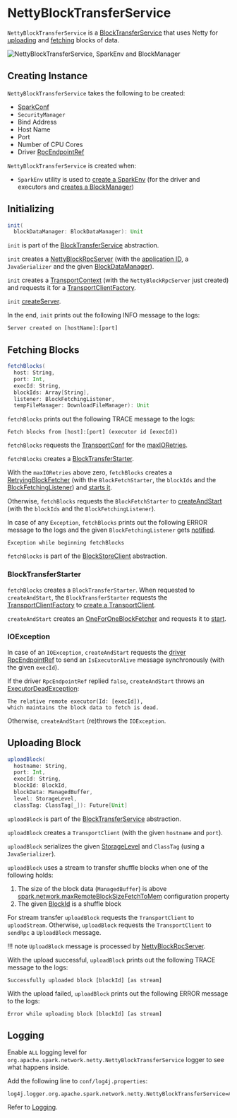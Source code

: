 # NettyBlockTransferService

`NettyBlockTransferService` is a [BlockTransferService](BlockTransferService.md) that uses Netty for [uploading](#uploadBlock) and [fetching](#fetchBlocks) blocks of data.

![NettyBlockTransferService, SparkEnv and BlockManager](../images/storage/NettyBlockTransferService.png)

## Creating Instance

`NettyBlockTransferService` takes the following to be created:

* <span id="conf"> [SparkConf](../SparkConf.md)
* <span id="securityManager"> `SecurityManager`
* <span id="bindAddress"> Bind Address
* <span id="hostName"> Host Name
* <span id="_port"> Port
* <span id="numCores"> Number of CPU Cores
* <span id="driverEndPointRef"> Driver [RpcEndpointRef](../rpc/RpcEndpointRef.md)

`NettyBlockTransferService` is created when:

* `SparkEnv` utility is used to [create a SparkEnv](../SparkEnv.md#create-NettyBlockTransferService) (for the driver and executors and [creates a BlockManager](../SparkEnv.md#create-BlockManager))

## <span id="init"> Initializing

```scala
init(
  blockDataManager: BlockDataManager): Unit
```

`init` is part of the [BlockTransferService](BlockTransferService.md#init) abstraction.

`init` creates a [NettyBlockRpcServer](NettyBlockRpcServer.md) (with the [application ID](../SparkConf.md#getAppId), a `JavaSerializer` and the given [BlockDataManager](BlockDataManager.md)).

`init` creates a [TransportContext](../network/TransportContext.md) (with the `NettyBlockRpcServer` just created) and requests it for a [TransportClientFactory](../network/TransportContext.md#createClientFactory).

`init` [createServer](#createServer).

In the end, `init` prints out the following INFO message to the logs:

```text
Server created on [hostName]:[port]
```

## <span id="fetchBlocks"> Fetching Blocks

```scala
fetchBlocks(
  host: String,
  port: Int,
  execId: String,
  blockIds: Array[String],
  listener: BlockFetchingListener,
  tempFileManager: DownloadFileManager): Unit
```

`fetchBlocks` prints out the following TRACE message to the logs:

```text
Fetch blocks from [host]:[port] (executor id [execId])
```

`fetchBlocks` requests the [TransportConf](#transportConf) for the [maxIORetries](../network/TransportConf.md#maxIORetries).

`fetchBlocks` creates a [BlockTransferStarter](#fetchBlocks-BlockTransferStarter).

With the `maxIORetries` above zero, `fetchBlocks` creates a [RetryingBlockFetcher](../core/RetryingBlockFetcher.md) (with the `BlockFetchStarter`, the `blockIds` and the [BlockFetchingListener](../core/BlockFetchingListener.md)) and [starts it](../core/RetryingBlockFetcher.md#start).

Otherwise, `fetchBlocks` requests the `BlockFetchStarter` to [createAndStart](../core/BlockFetchStarter.md#createAndStart) (with the `blockIds` and the `BlockFetchingListener`).

In case of any `Exception`, `fetchBlocks` prints out the following ERROR message to the logs and the given `BlockFetchingListener` gets [notified](../core/BlockFetchingListener.md#onBlockFetchFailure).

```text
Exception while beginning fetchBlocks
```

`fetchBlocks` is part of the [BlockStoreClient](BlockStoreClient.md#fetchBlocks) abstraction.

### <span id="fetchBlocks-BlockTransferStarter"> BlockTransferStarter

`fetchBlocks` creates a `BlockTransferStarter`. When requested to `createAndStart`, the `BlockTransferStarter` requests the [TransportClientFactory](BlockStoreClient.md#clientFactory) to [create a TransportClient](../network/TransportClientFactory.md#createClient).

`createAndStart` creates an [OneForOneBlockFetcher](OneForOneBlockFetcher.md) and requests it to [start](OneForOneBlockFetcher.md#start).

### <span id="fetchBlocks-BlockTransferStarter-IOException"> IOException

In case of an `IOException`, `createAndStart` requests the [driver RpcEndpointRef](#driverEndPointRef) to send an `IsExecutorAlive` message synchronously (with the given `execId`).

If the driver `RpcEndpointRef` replied `false`, `createAndStart` throws an [ExecutorDeadException](../ExecutorDeadException.md):

```text
The relative remote executor(Id: [execId]),
which maintains the block data to fetch is dead.
```

Otherwise, `createAndStart` (re)throws the `IOException`.

## <span id="uploadBlock"> Uploading Block

```scala
uploadBlock(
  hostname: String,
  port: Int,
  execId: String,
  blockId: BlockId,
  blockData: ManagedBuffer,
  level: StorageLevel,
  classTag: ClassTag[_]): Future[Unit]
```

`uploadBlock` is part of the [BlockTransferService](BlockTransferService.md#uploadBlock) abstraction.

`uploadBlock` creates a `TransportClient` (with the given `hostname` and `port`).

`uploadBlock` serializes the given [StorageLevel](StorageLevel.md) and `ClassTag` (using a `JavaSerializer`).

`uploadBlock` uses a stream to transfer shuffle blocks when one of the following holds:

1. The size of the block data (`ManagedBuffer`) is above [spark.network.maxRemoteBlockSizeFetchToMem](../configuration-properties.md#spark.network.maxRemoteBlockSizeFetchToMem) configuration property
1. The given [BlockId](BlockId.md) is a shuffle block

For stream transfer `uploadBlock` requests the `TransportClient` to `uploadStream`. Otherwise, `uploadBlock` requests the `TransportClient` to `sendRpc` a `UploadBlock` message.

!!! note
    `UploadBlock` message is processed by [NettyBlockRpcServer](NettyBlockRpcServer.md).

With the upload successful, `uploadBlock` prints out the following TRACE message to the logs:

```text
Successfully uploaded block [blockId] [as stream]
```

With the upload failed, `uploadBlock` prints out the following ERROR message to the logs:

```text
Error while uploading block [blockId] [as stream]
```

## Logging

Enable `ALL` logging level for `org.apache.spark.network.netty.NettyBlockTransferService` logger to see what happens inside.

Add the following line to `conf/log4j.properties`:

```text
log4j.logger.org.apache.spark.network.netty.NettyBlockTransferService=ALL
```

Refer to [Logging](../spark-logging.md).
